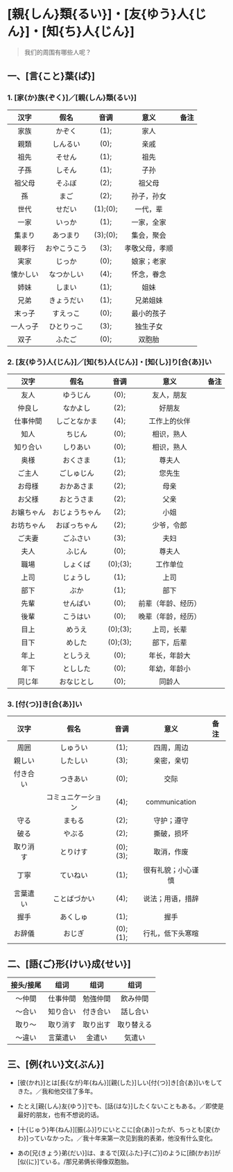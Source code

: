# [親{しん}類{るい}]・[友{ゆう}人{じん}]・[知{ち}人{じん}]

> 我们的周围有哪些人呢？

## 一、[言{こと}葉{ば}]

### 1. [家{か}族{ぞく}]／[親{しん}類{るい}]

|   汉字   |     假名     |   音调   |      意义      | 备注 |
| :------: | :----------: | :------: | :------------: | :--: |
|   家族   |    かぞく    |   (1);   |      家人      |      |
|   親類   |   しんるい   |   (0);   |      亲戚      |      |
|   祖先   |    そせん    |   (1);   |      祖先      |      |
|   子孫   |    しそん    |   (1);   |      子孙      |      |
|  祖父母  |    そふぼ    |   (2);   |     祖父母     |      |
|    孫    |     まご     |   (2);   |   孙子，孙女   |      |
|   世代   |    せだい    | (1);(0); |    一代，辈    |      |
|   一家   |    いっか    |   (1);   |   一家，全家   |      |
|  集まり  |   あつまり   | (3);(0); |   集会，聚会   |      |
|  親孝行  | おやこうこう |   (3);   | 孝敬父母，孝顺 |      |
|   実家   |    じっか    |   (0);   |   娘家；老家   |      |
| 懐かしい |  なつかしい  |   (4);   |   怀念，眷念   |      |
|   姉妹   |    しまい    |   (1);   |      姐妹      |      |
|   兄弟   |  きょうだい  |   (1);   |    兄弟姐妹    |      |
|  末っ子  |   すえっこ   |   (0);   |   最小的孩子   |      |
| 一人っ子 |  ひとりっこ  |   (3);   |    独生子女    |      |
|   双子   |    ふたご    |   (0);   |     双胞胎     |      |

### 2. [友{ゆう}人{じん}]／[知{ち}人{じん}]・[知{し}]り[合{あ}]い

|    汉字    |      假名      |   音调   |        意义        | 备注 |
| :--------: | :------------: | :------: | :----------------: | :--: |
|    友人    |    ゆうじん    |   (0);   |     友人，朋友     |      |
|   仲良し   |    なかよし    |   (2);   |       好朋友       |      |
|  仕事仲間  |  しごとなかま  |   (4);   |    工作上的伙伴    |      |
|    知人    |     ちじん     |   (0);   |     相识，熟人     |      |
|  知り合い  |    しりあい    |   (0);   |     相识，熟人     |      |
|    奥様    |    おくさま    |   (1);   |       尊夫人       |      |
|   ご主人   |   ごしゅじん   |   (2);   |       您先生       |      |
|   お母様   |   おかあさま   |   (2);   |        母亲        |      |
|   お父様   |   おとうさま   |   (2);   |        父亲        |      |
| お嬢ちゃん | おじょうちゃん |   (2);   |        小姐        |      |
| お坊ちゃん |  おぼっちゃん  |   (2);   |     少爷，令郎     |      |
|   ご夫妻   |    ごふさい    |   (3);   |        夫妇        |      |
|    夫人    |     ふじん     |   (0);   |       尊夫人       |      |
|    職場    |    しょくば    | (0);(3); |      工作单位      |      |
|    上司    |    じょうし    |   (1);   |        上司        |      |
|    部下    |      ぶか      |   (1);   |        部下        |      |
|    先輩    |    せんぱい    |   (0);   | 前辈（年龄、经历） |      |
|    後輩    |    こうはい    |   (0);   | 晚辈（年龄，经历） |      |
|    目上    |     めうえ     | (0);(3); |     上司，长辈     |      |
|    目下    |     めした     | (0);(3); |     部下，后辈     |      |
|    年上    |    としうえ    |   (0);   |    年长，年龄大    |      |
|    年下    |    としした    |   (0);   |    年幼，年龄小    |      |
|   同じ年   |   おなじとし   |   (0);   |       同龄人       |      |

### 3. [付{つ}]き[合{あ}]い

|   汉字   |        假名        |   音调   |        意义        | 备注 |
| :------: | :----------------: | :------: | :----------------: | :--: |
|   周囲   |      しゅうい      |   (1);   |     四周，周边     |      |
|  親しい  |      したしい      |   (3);   |     亲密，亲切     |      |
| 付き合い |      つきあい      |   (0);   |        交际        |      |
|          | コミュニケーション |   (4);   |   communication    |      |
|   守る   |       まもる       |   (2);   |     守护；遵守     |      |
|   破る   |       やぶる       |   (2);   |     撕破，损坏     |      |
| 取り消す |      とりけす      | (0);(3); |     取消，作废     |      |
|   丁寧   |      ていねい      |   (1);   | 很有礼貌；小心谨慎 |      |
| 言葉遣い |    ことばづかい    |   (4);   |  说法；用语，措辞  |      |
|   握手   |      あくしゅ      |   (1);   |        握手        |      |
|  お辞儀  |       おじぎ       | (0);(1); |  行礼，低下头寒暄  |      |

## 二、[語{ご}形{けい}成{せい}]

| 接头/接尾 |   组词   |   组词   |    组词    |
| :-------: | :------: | :------: | :--------: |
|  ～仲間   | 仕事仲間 | 勉強仲間 |  飲み仲間  |
|  ～合い   | 知り合い | 付き合い |  話し合い  |
|  取り～   | 取り消す | 取り出す | 取り替える |
|  ～違い   | 言葉遣い |  金遣い  |   気遣い   |

## 三、[例{れい}文{ぶん}]

- [彼{かれ}]とは[長{なが}年{ねん}][親{した}]しい[付{つ}]き[合{あ}]いをしてきた。／我和他交往了多年。

- たとえ[親{しん}友{ゆう}]でも、[話{はな}]したくないこともある。／即使是最好的朋友，也有不想说的话。

- [十{じゅう}年{ねん}][振{ふ}]りにいとこに[会{あ}]ったが、ちっとも[変{かわ}]っていなかった。／我十年来第一次见到我的表弟，他没有什么变化。

- あの[兄{きょう}弟{だい}]は、まるで[双{ふた}子{ご}]のように[顔{かお}]が[似{に}]ている。/那兄弟俩长得像双胞胎。
